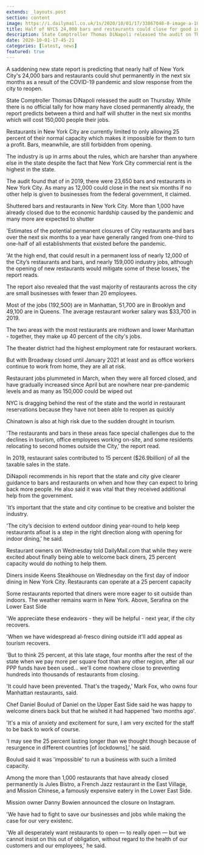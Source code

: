 ```yaml
---
extends: _layouts.post
section: content
image: https://i.dailymail.co.uk/1s/2020/10/01/17/33867048-0-image-a-10_1601570548563.jpg 
title: Half of NYCS 24,000 bars and restaurants could close for good in the next six months 
description: State Comptroller Thomas DiNapoli released the audit on Thursday. It predicts that between a third and half will shutter in the next six months which will cost 150,000 people their jobs. 
date: 2020-10-01-17-45-21 
categories: [latest, news] 
featured: true 
--- 
```

A saddening new state report is predicting that nearly half of New York City's 24,000 bars and restaurants could shut permanently in the next six months as a result of the COVID-19 pandemic and slow response from the city to reopen. 

State Comptroller Thomas DiNapoli released the audit on Thursday. While there is no official tally for how many have closed permanently already, the report predicts between a third and half will shutter in the next six months which will cost 150,000 people their jobs.  

Restaurants in New York City are currently limited to only allowing 25 percent of their normal capacity which makes it impossible for them to turn a profit. Bars, meanwhile, are still forbidden from opening. 

The industry is up in arms about the rules, which are harsher than anywhere else in the state despite the fact that New York City commercial rent is the highest in the state. 

The audit found that of in 2019, there were 23,650 bars and restaurants in New York City. As many as 12,000 could close in the next six months if no other help is given to businesses from the federal government, it claimed.  

Shuttered bars and restaurants in New York City. More than 1,000 have already closed due to the economic hardship caused by the pandemic and many more are expected to shutter

'Estimates of the potential permanent closures of City restaurants and bars over the next six months to a year have generally ranged from one-third to one-half of all establishments that existed before the pandemic.

'At the high end, that could result in a permanent loss of nearly 12,000 of the City’s restaurants and bars, and nearly 159,000 industry jobs, although the opening of new restaurants would mitigate some of these losses,' the report reads. 

The report also revealed that the vast majority of restaurants across the city are small businesses with fewer than 20 employees.

Most of the jobs (192,500) are in Manhattan, 51,700 are in Brooklyn and 49,100 are in Queens. The average restaurant worker salary was $33,700 in 2019. 

The two areas with the most restaurants are midtown and lower Manhattan - together, they make up 40 percent of the city's jobs. 

The theater district had the highest employment rate for restaurant workers.

But with Broadway closed until January 2021 at least and as office workers continue to work from home, they are all at risk.  

Restaurant jobs plummeted in March, when they were all forced closed, and have gradually increased since April but are nowhere near pre-pandemic levels and as many as 150,000 could be wiped out 

NYC is dragging behind the rest of the state and the world in restaurant reservations because they have not been able to reopen as quickly

Chinatown is also at high risk due to the sudden drought in tourism. 

'The restaurants and bars in these areas face special challenges due to the declines in tourism, office employees working on-site, and some residents relocating to second homes outside the City,' the report read. 

In 2019, restaurant sales contributed to 15 percent ($26.9billion) of all the taxable sales in the state.

DiNapoli recommends in his report that the state and city give clearer guidance to bars and restaurants on when and how they can expect to bring back more people. He also said it was vital that they received additional help from the government. 

'It’s important that the state and city continue to be creative and bolster the industry. 

'The city’s decision to extend outdoor dining year-round to help keep restaurants afloat is a step in the right direction along with opening for indoor dining,' he said. 

Restaurant owners on Wednesday told DailyMail.com that while they were excited about finally being able to welcome back diners, 25 percent capacity would do nothing to help them. 

Diners inside Keens Steakhouse on Wednesday on the first day of indoor dining in New York City. Restaurants can operate at a 25 percent capacity 

Some restaurants reported that diners were more eager to sit outside than indoors. The weather remains warm in New York. Above, Serafina on the Lower East Side 

'We appreciate these endeavors - they will be helpful - next year, if the city recovers. 

'When we have widespread al-fresco dining outside it'll add appeal as tourism recovers. 

'But to think 25 percent, at this late stage, four months after the rest of the state when we pay more per square foot than any other region, after all our PPP funds have been used... we'll come nowhere close to preventing hundreds into thousands of restaurants from closing.  

'It could have been prevented. That's the tragedy,' Mark Fox, who owns four Manhattan restaurants, said. 

Chef Daniel Boulud of Daniel on the Upper East Side said he was happy to welcome diners back but that he wished it had happened 'two months ago'. 

'It's a mix of anxiety and excitement for sure, I am very excited for the staff to be back to work of course.

'I may see the 25 percent lasting longer than we thought though because of resurgence in different countries [of lockdowns],' he said.

Boulud said it was 'impossible' to run a business with such a limited capacity.    

Among the more than 1,000 restaurants that have already closed permanently is Jules Bistro, a French Jazz restaurant in the East Village, and Mission Chinese, a famously expensive eatery in the Lower East Side. 

Mission owner Danny Bowien announced the closure on Instagram. 

'We have had to fight to save our businesses and jobs while making the case for our very existenc.

'We all desperately want restaurants to open — to really open — but we cannot insist on this out of obligation, without regard to the health of our customers and our employees,' he said.

